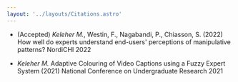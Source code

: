 ```yaml
---
layout: '../layouts/Citations.astro'
---
```


- (Accepted) *Keleher M.*, Westin, F., Nagabandi, P., Chiasson, S. (2022) How well do experts understand end-users' perceptions of manipulative patterns? NordiCHI 2022

- *Keleher M.* Adaptive Colouring of Video Captions using a Fuzzy Expert System (2021) National Conference on Undergraduate Research 2021